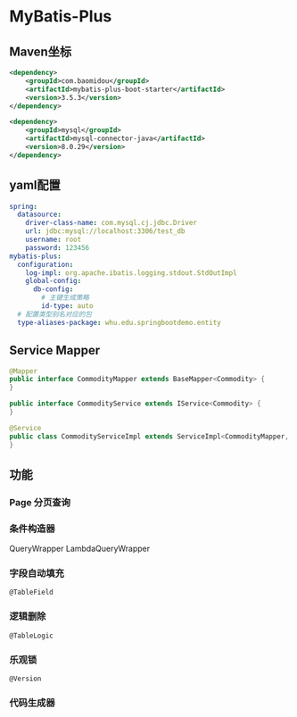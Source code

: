 # MyBatis-Plus

## Maven坐标

``` xml
<dependency>
    <groupId>com.baomidou</groupId>
    <artifactId>mybatis-plus-boot-starter</artifactId>
    <version>3.5.3</version>
</dependency>

<dependency>
    <groupId>mysql</groupId>
    <artifactId>mysql-connector-java</artifactId>
    <version>8.0.29</version>
</dependency>
```

## yaml配置

``` yaml
spring:
  datasource:
    driver-class-name: com.mysql.cj.jdbc.Driver
    url: jdbc:mysql://localhost:3306/test_db
    username: root
    password: 123456
mybatis-plus:
  configuration:
    log-impl: org.apache.ibatis.logging.stdout.StdOutImpl
    global-config:
      db-config:
        # 主键生成策略
        id-type: auto
  # 配置类型别名对应的包
  type-aliases-package: whu.edu.springbootdemo.entity
```

## Service Mapper

``` java
@Mapper
public interface CommodityMapper extends BaseMapper<Commodity> {
}

public interface CommodityService extends IService<Commodity> {
}

@Service
public class CommodityServiceImpl extends ServiceImpl<CommodityMapper, Commodity> implements CommodityService {
}
```

## 功能

### Page 分页查询

### 条件构造器

QueryWrapper LambdaQueryWrapper

### 字段自动填充

`@TableField`

### 逻辑删除

`@TableLogic`

### 乐观锁

`@Version`

### 代码生成器
